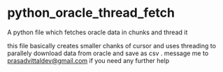 # python_oracle_thread_fetch
A python file which fetches oracle data in chunks and thread it 

this file basically creates smaller chanks of cursor and uses threading to parallely download data from oracle and save as csv . 
message me to prasadvittaldev@gmail.com if you need any further help
